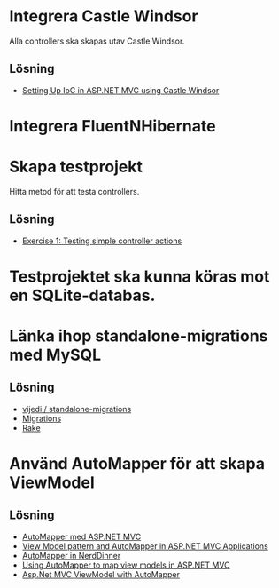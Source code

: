 # Integrera Castle Windsor

Alla controllers ska skapas utav Castle Windsor.

## Lösning

* [Setting Up IoC in ASP.NET MVC using Castle Windsor](http://mvcsharp.wordpress.com/2010/01/09/setting-up-ioc-in-asp-net-mvc-using-castle-windsor)

# Integrera FluentNHibernate

# Skapa testprojekt

Hitta metod för att testa controllers.

## Lösning

* [Exercise 1: Testing simple controller actions](http://msdn.microsoft.com/en-us/vs2010trainingcourse_aspnetmvc3testing_topic3)

# Testprojektet ska kunna köras mot en SQLite-databas.

# Länka ihop standalone-migrations med MySQL

## Lösning

* [vijedi / standalone-migrations](https://github.com/vijedi/standalone-migrations)
* [Migrations](http://guides.rubyonrails.org/migrations.html)
* [Rake](http://rake.rubyforge.org)

# Använd AutoMapper för att skapa ViewModel

## Lösning

* [AutoMapper med ASP.NET MVC ](http://weblogs.asp.net/mikaelsoderstrom/archive/2010/02/03/automapper-med-asp-net-mvc.aspx)
* [View Model pattern and AutoMapper in ASP.NET MVC Applications](http://weblogs.asp.net/shijuvarghese/archive/2010/02/01/view-model-pattern-and-automapper-in-asp-net-mvc-applications.aspx)
* [AutoMapper in NerdDinner](http://mhinze.com/2009/07/06/automapper-in-nerddinner/)
* [Using AutoMapper to map view models in ASP.NET MVC](http://www.bengtbe.com/blog/post/2009/04/14/Using-AutoMapper-to-map-view-models-in-ASPNET-MVC.aspx)
* [Asp.Net MVC ViewModel with AutoMapper](http://blog.aquabirdconsulting.com/?p=317)
